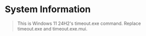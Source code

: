 # System Information

> This is Windows 11 24H2's timeout.exe command.
> Replace timeout.exe and timeout.exe.mui.